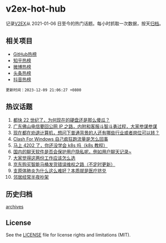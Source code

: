 # v2ex-hot-hub

 记录[V2EX](https://www.v2ex.com/)从 2021-01-06 日至今的热门话题。每小时抓取一次数据，按天[归档](archives)。
 
 ## 相关项目

- [GitHub热榜](https://github.com/snaildev/github-hot-hub)
- [知乎热榜](https://github.com/snaildev/zhihu-hot-hub)
- [微博热榜](https://github.com/snaildev/weibo-hot-hub)
- [头条热榜](https://github.com/snaildev/toutiao-hot-hub)
- [抖音热榜](https://github.com/snaildev/douyin-hot-hub)


 `更新时间：2023-12-09 21:06:27 +0800`

## 热议话题

1. [都快 22 世纪了，为何现在的硬盘还是那么傻瓜？](https://www.v2ex.com/t/998906)
1. [广东佛山电信要回公网 IP 之路，内附和客服斗智斗勇过程，大家参谋参谋](https://www.v2ex.com/t/998849)
1. [现在都在劝退计算机，想问下普通背景的人还有哪些行业或者岗位可以转？](https://www.v2ex.com/t/998923)
1. [Clash For Windows 自己疯狂跑流量是怎么回事](https://www.v2ex.com/t/998922)
1. [马上 4202 了，你还没学会 k8s 吗（k8s 教程）](https://www.v2ex.com/t/998891)
1. [国内的聊天软件是否会保护用户隐私呢，例如用户聊天记录~](https://www.v2ex.com/t/998938)
1. [大家觉得这两份工作应该怎么选](https://www.v2ex.com/t/998866)
1. [京东购买智能马桶发货错误维权之路（不定时更新）](https://www.v2ex.com/t/998889)
1. [支原体肺炎为什么这么难好？本质就是医疗挤兑](https://www.v2ex.com/t/998817)
1. [邻居经常半夜吵架](https://www.v2ex.com/t/998879)

## 历史归档

[archives](archives)

## License

See the [LICENSE](LICENSE) file for license rights and limitations (MIT).
